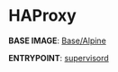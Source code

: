 # HAProxy

**BASE IMAGE**: [Base/Alpine](../../base/alpine/README.md)

**ENTRYPOINT**: [supervisord](../../base/alpine/conf/bin/entrypoint.d/supervisord.sh)
